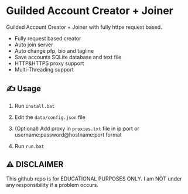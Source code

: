 # Guilded Account Creator + Joiner
 Guilded Account Creator + Joiner with fully httpx request based.

- Fully request based creator
- Auto join server
- Auto change pfp, bio and tagline
- Save accounts SQLite database and text file
- HTTP&HTTPS proxy support
- Multi-Threading support

## ✍️ Usage
1. Run `install.bat`

2. Edit the `data/config.json` file

3. (Optional) Add proxy in `proxies.txt` file in ip:port or username:password@hostname:port format 

4. Run `run.bat`


## ⚠️ DISCLAIMER
This github repo is for EDUCATIONAL PURPOSES ONLY. I am NOT under any responsibility if a problem occurs.
